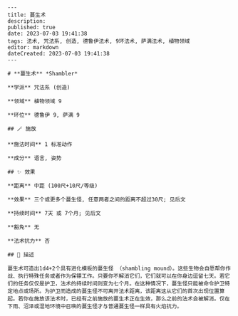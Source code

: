 
    ---
    title: 蔓生术
    description: 
    published: true
    date: 2023-07-03 19:41:38
    tags: 法术, 咒法系, 创造, 德鲁伊法术, 9环法术, 萨满法术, 植物领域
    editor: markdown
    dateCreated: 2023-07-03 19:41:38
    ---

    # **蔓生术** *Shambler*

    **学派** 咒法系 (创造) 

    **领域** 植物领域 9

    **环位** 德鲁伊 9, 萨满 9

    ## 🪄 施放

    **施法时间** 1 标准动作

    **成分** 语言, 姿势

    ## ✨ 效果  

    **距离** 中距 (100尺+10尺/等级) 

    **效果** 三个或更多个蔓生怪, 任意两者之间的距离不超过30尺; 见后文 

    **持续时间** 7天 或 7个月; 见后文 

    **豁免** 无

    **法术抗力** 否

    ## 📖 描述

    蔓生术可造出1d4+2个具有进化模板的蔓生怪 （shambling mound）。这些生物会自愿帮你作战、执行特殊任务或者作为保镖工作。只要你不解消它们，它们就可以在你身边逗留七天。若它们的任务仅仅是护卫，法术的持续时间则变为七个月。在这种情况下，蔓生怪只能被命令护卫特定地点或场所。为护卫而造成的蔓生怪不可离开法术距离，该距离这从它们的首次出现位置算起。若你在施放该法术时，已经有之前施放的蔓生术正在生效，那么之前的法术会被解消。仅在下雨、沼泽或湿地环境中召唤的蔓生怪才与普通蔓生怪一样具有火焰抗力。
    